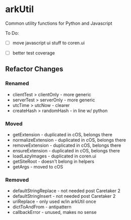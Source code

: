 # arkUtil

Common utility functions for Python and Javascript

To Do:
- [ ] move javascript ui stuff to coren.ui
- [ ] better test coverage



## Refactor Changes
### Renamed
- clientTest > clientOnly - more generic
- serverTest > serverOnly - more generic
- utcTime > utcNow - clearer
- createHash > randomHash - in line w/ python

### Moved
- getExtension - duplicated in cOS, belongs there
- normalizeExtension - duplicated in cOS, belongs there
- removeExtension - duplicated in cOS, belongs there
- ensureExtension - duplicated in cOS, belongs there
- loadLazyImages - duplicated in coren.ui
- getSiteRoot - doesn't belong in helpers
- getArgs - moved to cOS

### Removed
- defaultStringReplace - not needed post Caretaker 2
- defaultStringInsert - not needed post Caretaker 2
- uriReplace - only used w/in arkUtil once
- dictToAndFrom - antipattern
- callbackError - unused, makes no sense
